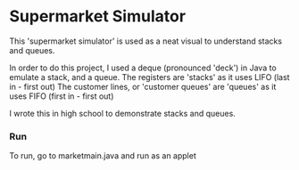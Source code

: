 # Supermarket Simulator

This 'supermarket simulator' is used as a neat visual to understand stacks and queues. 


In order to do this project, I used a deque (pronounced 'deck') in Java to emulate a stack, and a queue.
The registers are 'stacks' as it uses LIFO (last in - first out)
The customer lines, or 'customer queues' are 'queues' as it uses FIFO (first in - first out)

I wrote this in high school to demonstrate stacks and queues. 

### Run
To run, go to marketmain.java and run as an applet
